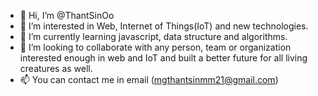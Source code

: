 - 👋 Hi, I’m @ThantSinOo
- 👀 I’m interested in Web, Internet of Things(IoT) and new technologies.
- 🌱 I’m currently learning javascript, data structure and algorithms.
- 💞️ I’m looking to collaborate with any person, team or organization interested enough in web and IoT and built a better future for all living creatures as well.
- 📫 You can contact me in email (mgthantsinmm21@gmail.com)

<!---
ThantSinOo/ThantSinOo is a ✨ special ✨ repository because its `README.md` (this file) appears on your GitHub profile.
You can click the Preview link to take a look at your changes.
--->
